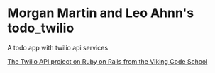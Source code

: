 # Morgan Martin and Leo Ahnn's todo_twilio

A todo app with twilio api services


[The Twilio API project on Ruby on Rails from the Viking Code School](http://www.vikingcodeschool.com)

